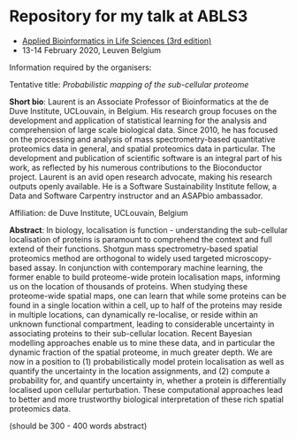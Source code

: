 # Repository for my talk at ABLS3

- [Applied Bioinformatics in Life Sciences (3rd edition)](https://vibconferences.be/event/applied-bioinformatics-in-life-sciences-3rd-edition)
- 13-14 February 2020, Leuven Belgium


Information required by the organisers:

Tentative title: *Probabilistic mapping of the sub-cellular proteome*

**Short bio**: Laurent is an Associate Professor of Bioinformatics at the
de Duve Institute, UCLouvain, in Belgium. His research group focuses
on the development and application of statistical learning for the
analysis and comprehension of large scale biological data. Since 2010,
he has focused on the processing and analysis of mass
spectrometry-based quantitative proteomics data in general, and
spatial proteomics data in particular. The development and publication
of scientific software is an integral part of his work, as reflected
by his numerous contributions to the Bioconductor project. Laurent is
an avid open research advocate, making his research outputs openly
available. He is a Software Sustainability Institute fellow, a Data
and Software Carpentry instructor and an ASAPbio ambassador.

Affiliation: de Duve Institute, UCLouvain, Belgium


**Abstract**: In biology, localisation is function - understanding the
sub-cellular localisation of proteins is paramount to comprehend the
context and full extend of their functions. Shotgun mass
spectrometry-based spatial proteomics method are orthogonal to widely
used targeted microscopy-based assay. In conjunction with contemporary
machine learning, the former enable to build proteome-wide protein
localisation maps, informing us on the location of thousands of
proteins. When studying these proteome-wide spatial maps, one can
learn that while some proteins can be found in a single location
within a cell, up to half of the proteins may reside in multiple
locations, can dynamically re-localise, or reside within an unknown
functional compartment, leading to considerable uncertainty in
associating proteins to their sub-cellular location. Recent Bayesian
modelling approaches enable us to mine these data, and in particular
the dynamic fraction of the spatial proteome, in much greater
depth. We are now in a position to (1) probabilistically model protein
localisation as well as quantify the uncertainty in the location
assignments, and (2) compute a probability for, and quantify
uncertainty in, whether a protein is differentially localised upon
cellular perturbation. These computational approaches lead to better
and more trustworthy biological interpretation of these rich spatial
proteomics data.

(should be 300 - 400 words abstract)
